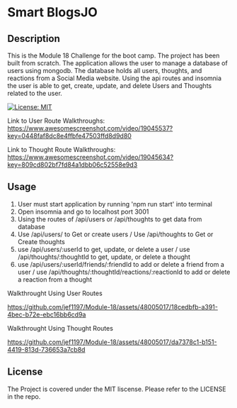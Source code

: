 # Smart BlogsJO

## Description

This is the Module 18 Challenge for the boot camp. The project has been built from scratch. The application allows the user to manage a database of users using mongodb. The database holds all users, thoughts, and reactions from a Social Media website. Using the api routes and insomnia the user is able to get, create, update, and delete Users and Thoughts related to the user. 

[![License: MIT](https://img.shields.io/badge/License-MIT-yellow.svg)](https://opensource.org/licenses/MIT)

Link to User Route Walkthroughs: https://www.awesomescreenshot.com/video/19045537?key=0448faf8dc8e4ffbfe47503ffd8d9d80

Link to Thought Route Walkthroughs: https://www.awesomescreenshot.com/video/19045634?key=809cd802bf7fd84a1dbb06c52558e9d3

## Usage

1. User must start application by running 'npm run start' into terminal
2. Open insomnia and go to localhost port 3001
3. Using the routes of /api/users or /api/thoughts to get data from database
4. Use /api/users/ to Get or create users / Use /api/thoughts to Get or Create thoughts
5. use /api/users/:userId to get, update, or delete a user / use /api/thoughts/:thoughtId to get, update, or delete a thought 
6. use /api/users/:userId/friends/:friendId to add or delete a friend from a user / use /api/thoughts/:thoughtId/reactions/:reactionId to add or delete a reaction from a thought 

Walkthrought Using User Routes

https://github.com/jef1197/Module-18/assets/48005017/18cedbfb-a391-4bec-b72e-ebc16bb6cd9a


Walkthrought Using Thought Routes

https://github.com/jef1197/Module-18/assets/48005017/da7378c1-b151-4419-813d-736653a7cb8d


## License
 
The Project is covered under the MIT liscense. Please refer to the LICENSE in the repo.
